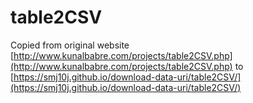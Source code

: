 table2CSV
=========

Copied from original website [http://www.kunalbabre.com/projects/table2CSV.php](http://www.kunalbabre.com/projects/table2CSV.php) to [https://smj10j.github.io/download-data-uri/table2CSV/](https://smj10j.github.io/download-data-uri/table2CSV/)
